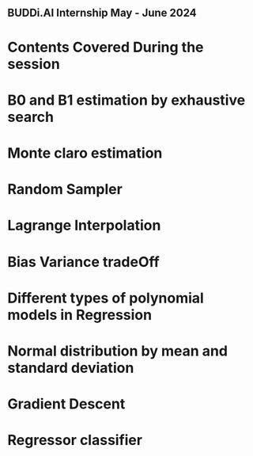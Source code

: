## BUDDi.AI Internship May - June 2024


# Contents Covered During the session
#
#
#

#  B0 and  B1 estimation by exhaustive search 
#  Monte claro estimation 
# Random Sampler
# Lagrange Interpolation 
# Bias Variance tradeOff
# Different types of polynomial models in Regression
# Normal distribution by mean and standard deviation 
# Gradient Descent 
# Regressor classifier 
